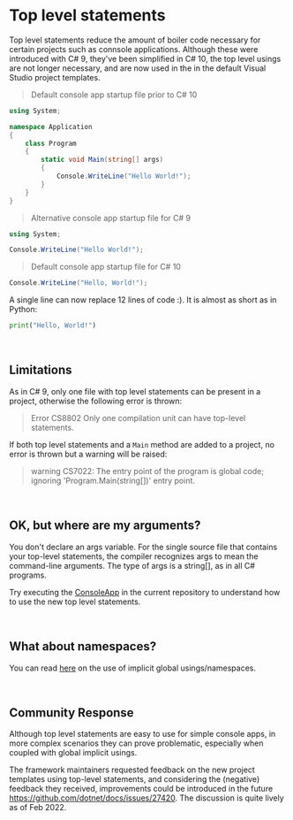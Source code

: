 # Top level statements

Top level statements reduce the amount of boiler code necessary for certain projects such as connsole applications.
Although these were introduced with C# 9, they've been simplified in C# 10, the top level usings are not longer necessary, and are now used in the in the default Visual Studio project templates.

> Default console app startup file prior to C# 10

```C#
using System;

namespace Application
{
    class Program
    {
        static void Main(string[] args)
        {
            Console.WriteLine("Hello World!");
        }
    }
}
```

> Alternative console app startup file for C# 9

```C#
using System;

Console.WriteLine("Hello World!");

```
> Default console app startup file for C# 10

```C#
Console.WriteLine("Hello, World!");
```

A single line can now replace 12 lines of code :). It is almost as short as in Python:

```Python
print("Hello, World!")
```

<br/>

## Limitations

As in C# 9, only one file with top level statements can be present in a project, otherwise the following error is thrown: 

> Error	CS8802	Only one compilation unit can have top-level statements.

If both top level statements and a `Main` method are added to a project, no error is thrown but a warning will be raised:

> warning CS7022: The entry point of the program is global code; ignoring 'Program.Main(string[])' entry point.

<br/>

## OK, but where are my arguments?

You don't declare an args variable. For the single source file that contains your top-level statements, the compiler recognizes args to mean the command-line arguments. The type of args is a string[], as in all C# programs.

Try executing the [ConsoleApp](https://github.com/buggy-line/dotnetsix/blob/main/ConsoleApp/Program.cs) in the current repository to understand how to use the new top level statements.

<br/>

## What about namespaces?

You can read [here](GlobalAndImplicitUsings.md) on the use of implicit global usings/namespaces.

<br/>

## Community Response

Although top level statements are easy to use for simple console apps, in more complex scenarios they can prove problematic, especially when coupled with global implicit usings. 

The framework maintainers requested feedback on the new project templates using top-level statements, and considering the (negative) feedback they received, improvements could be introduced in the future https://github.com/dotnet/docs/issues/27420. The discussion is quite lively as of Feb 2022.